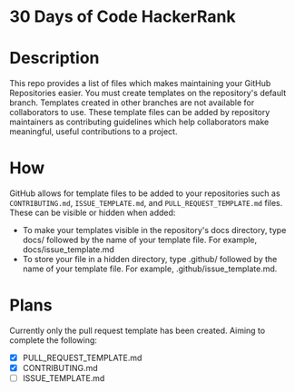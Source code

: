 30 Days of Code HackerRank
=====================

# Description
This repo provides a list of files which makes maintaining your GitHub Repositories easier. You must create templates on the repository's default branch. Templates created in other branches are not available for collaborators to use. These template files can be added by repository maintainers as contributing guidelines which help collaborators make meaningful, useful contributions to a project. 


# How 
GitHub allows for template files to be added to your repositories such as  `CONTRIBUTING.md`, `ISSUE_TEMPLATE.md`, and `PULL_REQUEST_TEMPLATE.md` files. These can be visible or hidden when added:
* To make your templates visible in the repository's docs directory, type docs/ followed by the name of your template file. For example, docs/issue_template.md
* To store your file in a hidden directory, type .github/ followed by the name of your template file. For example, .github/issue_template.md.

# Plans
Currently only the pull request template has been created. Aiming to complete the following:

- [X] PULL_REQUEST_TEMPLATE.md
- [X] CONTRIBUTING.md
- [ ] ISSUE_TEMPLATE.md
